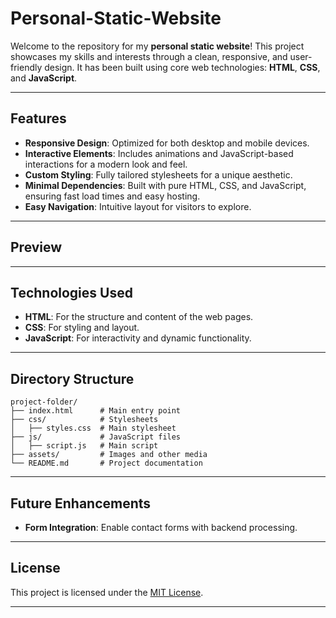 # Personal-Static-Website

Welcome to the repository for my **personal static website**! This project showcases my skills and interests through a clean, responsive, and user-friendly design. It has been built using core web technologies: **HTML**, **CSS**, and **JavaScript**.

---

## Features

- **Responsive Design**: Optimized for both desktop and mobile devices.
- **Interactive Elements**: Includes animations and JavaScript-based interactions for a modern look and feel.
- **Custom Styling**: Fully tailored stylesheets for a unique aesthetic.
- **Minimal Dependencies**: Built with pure HTML, CSS, and JavaScript, ensuring fast load times and easy hosting.
- **Easy Navigation**: Intuitive layout for visitors to explore.

---

## Preview



---

## Technologies Used

- **HTML**: For the structure and content of the web pages.
- **CSS**: For styling and layout.
- **JavaScript**: For interactivity and dynamic functionality.

---

## Directory Structure

```
project-folder/
├── index.html      # Main entry point
├── css/            # Stylesheets
│   ├── styles.css  # Main stylesheet
├── js/             # JavaScript files
│   ├── script.js   # Main script
├── assets/         # Images and other media
└── README.md       # Project documentation
```

---

## Future Enhancements
- **Form Integration**: Enable contact forms with backend processing.

---

## License

This project is licensed under the [MIT License](LICENSE).

---
